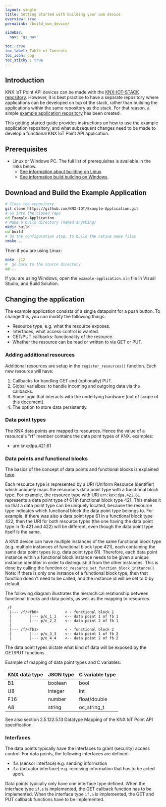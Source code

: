 ```yaml
---
layout: single
title: Getting Started with building your own device
overview: true
permalink: /build_own_device/

sidebar:
  nav: "gs_nav"

toc: true
toc_label: Table of Contents
toc_icon: cog
toc_sticky : true
---
```



## Introduction

KNX IoT Point API devices can be made with the [KNX-IOT-STACK repository](https://github.com/KNX-IOT/KNX-IOT-STACK). However, it is best practice to have a separate repository where applications can be developed on top of the stack, rather than building the applications within the same repository as the stack. For that reason, a simple [example application repository](https://github.com/KNX-IOT/Example-Application) has been created. 

This getting started guide provides instructions on how to use the example application repository, and what subsequent changes need to be made to develop a functional KNX IoT Point API application.

## Prerequisites

- Linux or Windows PC. The full list of prerequisites is available in the links below.
  - [See information about building on Linux](building_linux).
  - [See information build building on Windows](building_windows).

## Download and Build the Example Application

```bash
# Clone the repository 
git clone https://github.com/KNX-IOT/Example-Application.git
# Go into the cloned repo
cd Example-Application
# Make a build directory (named anything)
mkdir build
cd build 
# do the configuration step, to build the native make files
cmake ..
```

Then if you are using Linux:

```bash
make -j12
#  go back to the source directory
cd ..
```

If you are using Windows, open the `example-application.sln` file in Visual Studio, and Build Solution.

## Changing the application

The example application consists of a single datapoint for a push button. To change this, you can modify the following things:

- Resource type, e.g. what the resource exposes.
- Interfaces, what access control is wanted.
- GET/PUT callbacks: functionality of the resource.
- Whether the resource can be read or written to via GET or PUT.

### Adding additional resources

Additional resources are setup in the `register_resources()` function.
Each new resource will have:

1. Callbacks for handling GET and (optionally) PUT.
2. Global varialbes: to handle incoming and outgoing data via the callbacks.
3. Some logic that interacts with the underlying hardware (out of scope of this document).
4. The option to store data persistently.

### Data point types

The KNX data points are mapped to resources.
Hence the value of a resource's "rt" member contains the data point types of KNX.
examples:

- urn:knx:dpa.421.61

### Data points and functional blocks

The basics of the concept of data points and functional blocks is explained [here](knx_ipa.md#functional-blocks--data-points).

Each resource type is represented by a URI (Uniform Resource Identifier) which uniquely maps the resource's data point type with a functional block type. For example, the resource type with URI `urn:knx:dpa.421.61` represents a data point type of 61 in functional block type 421. This makes it so that a data point type can be uniquely located, because the resource type indicates which functional block the data point type belongs to. For example, if there was also a data point type 61 in a functional block type 422, then the URI for both resource types (the one having the data point type in fb 421 and 422) will be different, even though the data point type itself is the same.

A KNX device can have multiple instances of the same functional block type (e.g. multiple instances of functional block type 421), each containing the same data point types (e.g. data point type 61). Therefore, each data point instance within a functional block instance needs to be given a unique instance identifier in order to distinguish it from the other instances. This is done by calling the function `oc_resource_set_function_block_instance()`. Note: If there is only one instance of a functional block type, then that function doesn't need to be called, and the instance id will be set to 0 by default.

The following diagram illustrates the hierarchical relationship between functional blocks and data points, as well as the mapping to resources.

```
 /f
  |--- /f/<fb0>            < - functional block 1
  |        |--- p/o_1_1    <-- data point 1 of fb 1
  |        |--- p/o_2_2    <-- data point 2 of fb 1
  |
  |--- /f/<fb1>            < - functional block 2
  |        |--- p/o_3_3    <-- data point 1 of fb 2
  |        |--- p/o_4_4    <-- data point 2 of fb 2
```

The data point types dictate what kind of data will be exposed by the GET/PUT functions.

Example of mapping of data point types and C variables:

|  KNX data type |  JSON type | C variable type |
|----------------| -----------| --------------- |
| B1             | boolean    | bool            |
| U8             | integer    | int             |
| F16            | number     | float/double    |
| A8             | string     | oc_string_t     |

See also section 2.5.122.5.13 Datatype Mapping of the KNX IoT Point API specification.

### Interfaces

The data points typically have the interfaces to grant (security) access control.
For data points, the following interfaces are defined:

- if.s (sensor interface) e.g. sending information
- if.a (actuator interface) e.g. receiving information that has to be acted upon.

Data points typically only have one interface type defined.
When the interface type `if.s` is implemented, the GET callback function has to be implemented.
When the interface type `if.a` is implemented, the GET and PUT callback functions have to be implemented.
